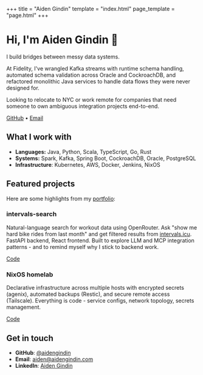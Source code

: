 +++
title = "Aiden Gindin"
template = "index.html"
page_template = "page.html"
+++

# Hi, I'm Aiden Gindin 👋

I build bridges between messy data systems.

At Fidelity, I've wrangled Kafka streams with runtime schema handling, automated schema validation across Oracle and CockroachDB, and refactored monolithic Java services to handle data flows they were never designed for.

Looking to relocate to NYC or work remote for companies that need someone to own ambiguous integration projects end-to-end.

[GitHub](https://github.com/aidengindin) • [Email](mailto:aiden@aidengindin.com)

## What I work with

- **Languages:** Java, Python, Scala, TypeScript, Go, Rust
- **Systems:** Spark, Kafka, Spring Boot, CockroachDB, Oracle, PostgreSQL
- **Infrastructure**: Kubernetes, AWS, Docker, Jenkins, NixOS

## Featured projects

Here are some highlights from my [portfolio](/pages/portfolio):

### intervals-search

Natural-language search for workout data using OpenRouter.
Ask "show me hard bike rides from last month" and get filtered results from [intervals.icu](https://intervals.icu).
FastAPI backend, React frontend.
Built to explore LLM and MCP integration patterns - and to remind myself why I stick to backend work.

[Code](https://github.com/aidengindin/intervals-search)

### NixOS homelab

Declarative infrastructure across multiple hosts with encrypted secrets (agenix), automated backups (Restic), and secure remote access (Tailscale).
Everything is code - service configs, network topology, secrets management.

[Code](https://github.com/aidengindin/nixos-config)

## Get in touch

- **GitHub**: [@aidengindin](https://github.com/aidengindin)
- **Email**: [aiden@aidengindin.com](mailto:aiden@aidengindin.com)
- **LinkedIn**: [Aiden Gindin](https://www.linkedin.com/in/aidengindin/)

